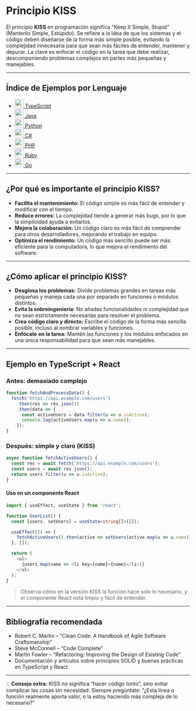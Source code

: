 # Principio KISS

El principio **KISS** en programación significa "Keep It Simple, Stupid" (Mantenlo Simple, Estúpido). Se refiere a la idea de que los sistemas y el código deben diseñarse de la forma más simple posible, evitando la complejidad innecesaria para que sean más fáciles de entender, mantener y depurar. La clave es enfocar el código en la tarea que debe realizar, descomponiendo problemas complejos en partes más pequeñas y manejables.

---

## Índice de Ejemplos por Lenguaje

- [<img src="https://cdn.jsdelivr.net/gh/devicons/devicon/icons/typescript/typescript-original.svg" width="24"/> TypeScript](./ejemplos/typescript/README.md)
- [<img src="https://cdn.jsdelivr.net/gh/devicons/devicon/icons/java/java-original.svg" width="24"/> Java](./ejemplos/java/README.md)
- [<img src="https://cdn.jsdelivr.net/gh/devicons/devicon/icons/python/python-original.svg" width="24"/> Python](./ejemplos/python/README.md)
- [<img src="https://cdn.jsdelivr.net/gh/devicons/devicon/icons/csharp/csharp-original.svg" width="24"/> C#](./ejemplos/csharp/README.md)
- [<img src="https://cdn.jsdelivr.net/gh/devicons/devicon/icons/php/php-original.svg" width="24"/> PHP](./ejemplos/php/README.md)
- [<img src="https://cdn.jsdelivr.net/gh/devicons/devicon/icons/ruby/ruby-original.svg" width="24"/> Ruby](./ejemplos/ruby/README.md)
- [<img src="https://cdn.jsdelivr.net/gh/devicons/devicon/icons/go/go-original.svg" width="24"/> Go](./ejemplos/go/README.md)

---

## ¿Por qué es importante el principio KISS?

- **Facilita el mantenimiento:** El código simple es más fácil de entender y modificar con el tiempo.
- **Reduce errores:** La complejidad tiende a generar más bugs, por lo que la simplicidad ayuda a evitarlos.
- **Mejora la colaboración:** Un código claro es más fácil de comprender para otros desarrolladores, mejorando el trabajo en equipo.
- **Optimiza el rendimiento:** Un código más sencillo puede ser más eficiente para la computadora, lo que mejora el rendimiento del software.

---

## ¿Cómo aplicar el principio KISS?

- **Desglosa los problemas:** Divide problemas grandes en tareas más pequeñas y maneja cada una por separado en funciones o módulos distintos.
- **Evita la sobreingeniería:** No añadas funcionalidades ni complejidad que no sean estrictamente necesarias para resolver el problema.
- **Crea código claro y directo:** Escribe el código de la forma más sencilla posible, incluso al nombrar variables y funciones.
- **Enfócate en la tarea:** Mantén las funciones y los módulos enfocados en una única responsabilidad para que sean más manejables.

---

## Ejemplo en TypeScript + React

### Antes: demasiado complejo
```typescript
function fetchAndProcessData() {
  fetch('https://api.example.com/users')
    .then(res => res.json())
    .then(data => {
      const activeUsers = data.filter(u => u.isActive);
      console.log(activeUsers.map(u => u.name));
    });
}
```

### Después: simple y claro (KISS)
```typescript
async function fetchActiveUsers() {
  const res = await fetch('https://api.example.com/users');
  const users = await res.json();
  return users.filter(u => u.isActive);
}
```

#### Uso en un componente React
```typescript
import { useEffect, useState } from 'react';

function UserList() {
  const [users, setUsers] = useState<string[]>([]);

  useEffect(() => {
    fetchActiveUsers().then(active => setUsers(active.map(u => u.name)));
  }, []);

  return (
    <ul>
      {users.map(name => <li key={name}>{name}</li>)}
    </ul>
  );
}
```

> Observa cómo en la versión KISS la función hace solo lo necesario, y el componente React está limpio y fácil de entender.

---

## Bibliografía recomendada

- Robert C. Martin – “Clean Code: A Handbook of Agile Software Craftsmanship”
- Steve McConnell – “Code Complete”
- Martin Fowler – “Refactoring: Improving the Design of Existing Code”
- Documentación y artículos sobre principios SOLID y buenas prácticas en TypeScript y React.

---

💡 **Consejo extra:**
KISS no significa “hacer código tonto”, sino evitar complicar las cosas sin necesidad. Siempre pregúntate: “¿Esta línea o función realmente aporta valor, o la estoy haciendo más compleja de lo necesario?”
